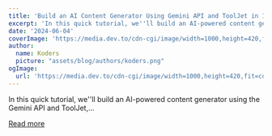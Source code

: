 ```yaml
---
title: 'Build an AI Content Generator Using Gemini API and ToolJet in 10 Minutes'
excerpt: 'In this quick tutorial, we''ll build an AI-powered content generator using the Gemini API and ToolJet,...'
date: '2024-06-04'
coverImage: 'https://media.dev.to/cdn-cgi/image/width=1000,height=420,fit=cover,gravity=auto,format=auto/https%3A%2F%2Fdev-to-uploads.s3.amazonaws.com%2Fuploads%2Farticles%2Fdly0rql10scwqevo2ddq.png'
author:
  name: Koders
  picture: "assets/blog/authors/koders.png"
ogImage:
  url: 'https://media.dev.to/cdn-cgi/image/width=1000,height=420,fit=cover,gravity=auto,format=auto/https%3A%2F%2Fdev-to-uploads.s3.amazonaws.com%2Fuploads%2Farticles%2Fdly0rql10scwqevo2ddq.png'
---
```


In this quick tutorial, we''ll build an AI-powered content generator using the Gemini API and ToolJet,...

[Read more](https://dev.to/tooljet/build-an-ai-content-generator-using-gemini-api-and-tooljet-in-10-minutes-2d0m)
